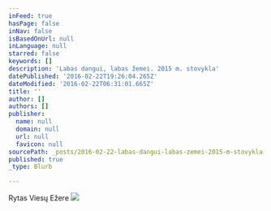 ```yaml
---
inFeed: true
hasPage: false
inNav: false
isBasedOnUrl: null
inLanguage: null
starred: false
keywords: []
description: 'Labas dangui, labas žemei. 2015 m. stovykla'
datePublished: '2016-02-22T19:26:04.265Z'
dateModified: '2016-02-22T06:31:01.665Z'
title: ''
author: []
authors: []
publisher:
  name: null
  domain: null
  url: null
  favicon: null
sourcePath: _posts/2016-02-22-labas-dangui-labas-zemei-2015-m-stovykla.md
published: true
_type: Blurb

---
```

Rytas Viesų Ežere
![](https://the-grid-user-content.s3-us-west-2.amazonaws.com/bf0e9c5b-b10d-4827-ba71-5ea4995fdabb.jpg)